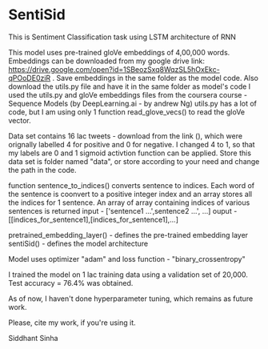 # SentiSid
This is Sentiment Classification task using LSTM architecture of RNN

This model uses pre-trained gloVe embeddings of 4,00,000 words. Embeddings can be downloaded from my google drive link: https://drive.google.com/open?id=1SBeozSxq8WqzSL5hOxEkc-qPOoDE0ziR . Save embeddings in the same folder as the model code.
Also download the utils.py file and have it in the same folder as model's code 
I used the utils.py and gloVe embeddings files from the coursera course - Sequence Models (by DeepLearning.ai - by andrew Ng)
utils.py has a lot of code, but I am using only 1 function read_glove_vecs() to read the gloVe vector.

Data set contains 16 lac tweets - download from the link (), which were orignally labelled 4 for positive and 0 for negative.
I changed 4 to 1, so that my labels are 0 and 1 sigmoid activtion function can be applied.
Store this data set is folder named "data", or store according to your need and change the path in the code.

function sentence_to_indices() converts sentence to indices. Each word of the sentence is coonvert to a positive integer index and an array stores all the indices for 1 sentence. An array of array containing indices of various sentences is returned
input - ['sentence1 ...',sentence2 ...', ...]
ouput - [[indices_for_sentence1],[indices_for_sentence1],...]

pretrained_embedding_layer() - defines the pre-trained embedding layer
sentiSid() - defines the model architecture

Model uses optimizer "adam" and loss function - "binary_crossentropy"

I trained the model on 1 lac training data using a validation set of 20,000. 
Test accuracy = 76.4% was obtained.

As of now, I haven't done hyperparameter tuning, which remains as future work.

Please, cite my work, if you're using it.

Siddhant Sinha
